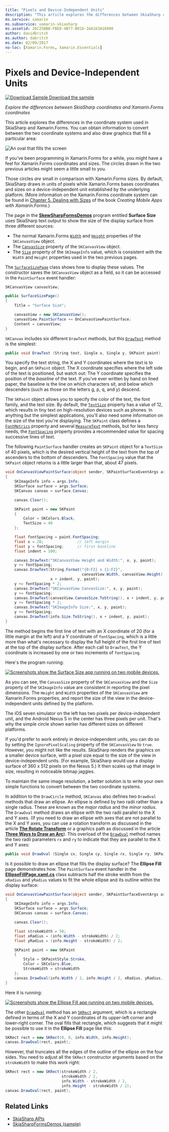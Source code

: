 ```yaml
---
title: "Pixels and Device-Independent Units"
description: "This article explores the differences between SkiaSharp coordinates and Xamarin.Forms coordinates, and demonstrates this with sample code."
ms.service: xamarin
ms.subservice: xamarin-skiasharp
ms.assetid: 26C25BB8-FBE8-4B77-B01D-16A163A16890
author: davidbritch
ms.author: dabritch
ms.date: 02/09/2017
no-loc: [Xamarin.Forms, Xamarin.Essentials]
---
```


# Pixels and Device-Independent Units

[![Download Sample](~/media/shared/download.png) Download the sample](/samples/xamarin/xamarin-forms-samples/skiasharpforms-demos)

_Explore the differences between SkiaSharp coordinates and Xamarin.Forms coordinates_

This article explores the differences in the coordinate system used in SkiaSharp and Xamarin.Forms. You can obtain information to convert between the two coordinate systems and also draw graphics that fill a particular area:

![An oval that fills the screen](pixels-images/screenfillexample.png)

If you've been programming in Xamarin.Forms for a while, you might have a feel for Xamarin.Forms coordinates and sizes. The circles drawn in the two previous articles might seem a little small to you.

Those circles *are* small in comparison with Xamarin.Forms sizes. By default, SkiaSharp draws in units of pixels while Xamarin.Forms bases coordinates and sizes on a device-independent unit established by the underlying platform. (More information on the Xamarin.Forms coordinate system can be found in [Chapter 5. Dealing with Sizes](~/xamarin-forms/creating-mobile-apps-xamarin-forms/summaries/chapter05.md) of the book *Creating Mobile Apps with Xamarin.Forms*.)

The page in the [**SkewSharpFormsDemos**](/samples/xamarin/xamarin-forms-samples/skiasharpforms-demos)
program entitled **Surface Size** uses SkiaSharp text output to show the size of the display surface from three different sources:

- The normal Xamarin.Forms [`Width`](xref:Xamarin.Forms.VisualElement.Width) and [`Height`](xref:Xamarin.Forms.VisualElement.Height) properties of the `SKCanvasView` object.
- The [`CanvasSize`](xref:SkiaSharp.Views.Forms.SKCanvasView.CanvasSize) property of the `SKCanvasView` object.
- The [`Size`](xref:SkiaSharp.SKImageInfo.Size) property of the `SKImageInfo` value, which is consistent with the `Width` and `Height` properties used in the two previous pages.

The [`SurfaceSizePage`](https://github.com/xamarin/xamarin-forms-samples/blob/master/SkiaSharpForms/Demos/Demos/SkiaSharpFormsDemos/Basics/SurfaceSizePage.cs) class shows how to display these values. The constructor saves the `SKCanvasView` object as a field, so it can be accessed in the `PaintSurface` event handler:

```csharp
SKCanvasView canvasView;

public SurfaceSizePage()
{
    Title = "Surface Size";

    canvasView = new SKCanvasView();
    canvasView.PaintSurface += OnCanvasViewPaintSurface;
    Content = canvasView;
}
```

`SKCanvas` includes six different `DrawText` methods, but this [`DrawText`](xref:SkiaSharp.SKCanvas.DrawText(System.String,System.Single,System.Single,SkiaSharp.SKPaint)) method is the simplest:

```csharp
public void DrawText (String text, Single x, Single y, SKPaint paint)
```

You specify the text string, the X and Y coordinates where the text is to begin, and an `SKPaint` object. The X coordinate specifies where the left side of the text is positioned, but watch out: The Y coordinate specifies the position of the *baseline* of the text. If you've ever written by hand on lined paper, the baseline is the line on which characters sit, and below which descenders (such as those on the letters g, p, q, and y) descend.

The `SKPaint` object allows you to specify the color of the text, the font family, and the text size. By default, the [`TextSize`](xref:SkiaSharp.SKPaint.TextSize) property has a value of 12, which results in tiny text on high-resolution devices such as phones. In anything but the simplest applications, you'll also need some information on the size of the text you're displaying. The `SKPaint` class defines a [`FontMetrics`](xref:SkiaSharp.SKPaint.FontMetrics) property and several [`MeasureText`](xref:SkiaSharp.SKPaint.MeasureText(System.String)) methods, but for less fancy needs, the [`FontSpacing`](xref:SkiaSharp.SKPaint.FontSpacing) property provides a recommended value for spacing successive lines of text.

The following `PaintSurface` handler creates an `SKPaint` object for a `TextSize` of 40 pixels, which is the desired vertical height of the text from the top of ascenders to the bottom of descenders. The `FontSpacing` value that the `SKPaint` object returns is a little larger than that, about 47 pixels.

```csharp
void OnCanvasViewPaintSurface(object sender, SKPaintSurfaceEventArgs args)
{
    SKImageInfo info = args.Info;
    SKSurface surface = args.Surface;
    SKCanvas canvas = surface.Canvas;

    canvas.Clear();

    SKPaint paint = new SKPaint
    {
        Color = SKColors.Black,
        TextSize = 40
    };

    float fontSpacing = paint.FontSpacing;
    float x = 20;               // left margin
    float y = fontSpacing;      // first baseline
    float indent = 100;

    canvas.DrawText("SKCanvasView Height and Width:", x, y, paint);
    y += fontSpacing;
    canvas.DrawText(String.Format("{0:F2} x {1:F2}",
                                  canvasView.Width, canvasView.Height),
                    x + indent, y, paint);
    y += fontSpacing * 2;
    canvas.DrawText("SKCanvasView CanvasSize:", x, y, paint);
    y += fontSpacing;
    canvas.DrawText(canvasView.CanvasSize.ToString(), x + indent, y, paint);
    y += fontSpacing * 2;
    canvas.DrawText("SKImageInfo Size:", x, y, paint);
    y += fontSpacing;
    canvas.DrawText(info.Size.ToString(), x + indent, y, paint);
}
```

The method begins the first line of text with an X coordinate of 20 (for a little margin at the left) and a Y coordinate of `fontSpacing`, which is a little more than what's necessary to display the full height of the first line of text at the top of the display surface. After each call to `DrawText`, the Y coordinate is increased by one or two increments of `fontSpacing`.

Here's the program running:

[![Screenshots show the Surface Size app running on two mobile devices.](pixels-images/surfacesize-small.png)](pixels-images/surfacesize-large.png#lightbox "Triple screenshot of the Surface Size  page")

As you can see, the `CanvasSize` property of the `SKCanvasView` and the `Size` property of the `SKImageInfo` value are consistent in reporting the pixel dimensions. The `Height` and `Width` properties of the `SKCanvasView` are Xamarin.Forms properties, and report the size of the view in the device-independent units defined by the platform.

The iOS seven simulator on the left has two pixels per device-independent unit, and the Android Nexus 5 in the center has three pixels per unit. That's why the simple circle shown earlier has different sizes on different platforms.

If you'd prefer to work entirely in device-independent units, you can do so by setting the `IgnorePixelScaling` property of the `SKCanvasView` to `true`. However, you might not like the results. SkiaSharp renders the graphics on a smaller device surface, with a pixel size equal to the size of the view in device-independent units. (For example, SkiaSharp would use a display surface of 360 x 512 pixels on the Nexus 5.) It then scales up that image in size, resulting in noticeable bitmap jaggies.

To maintain the same image resolution, a better solution is to write your own simple functions to convert between the two coordinate systems.

In addition to the `DrawCircle` method, `SKCanvas` also defines two `DrawOval` methods that draw an ellipse. An ellipse is defined by two radii rather than a single radius. These are known as the *major radius* and the *minor radius*. The `DrawOval` method draws an ellipse with the two radii parallel to the X and Y axes. (If you need to draw an ellipse with axes that are not parallel to the X and Y axes, you can use a rotation transform as discussed in the article [**The Rotate Transform**](../transforms/rotate.md) or a graphics path as discussed in the article [**Three Ways to Draw an Arc**](../curves/arcs.md)). This overload of the [`DrawOval`](xref:SkiaSharp.SKCanvas.DrawOval(System.Single,System.Single,System.Single,System.Single,SkiaSharp.SKPaint)) method names the two radii parameters `rx` and `ry` to indicate that they are parallel to the X and Y axes:

```csharp
public void DrawOval (Single cx, Single cy, Single rx, Single ry, SKPaint paint)
```

Is it possible to draw an ellipse that fills the display surface? The **Ellipse Fill** page demonstrates how. The `PaintSurface` event handler in the [**EllipseFillPage.xaml.cs**](https://github.com/xamarin/xamarin-forms-samples/blob/master/SkiaSharpForms/Demos/Demos/SkiaSharpFormsDemos/Basics/EllipseFillPage.xaml.cs) class subtracts half the stroke width from the `xRadius` and `yRadius` values to fit the whole ellipse and its outline within the display surface:

```csharp
void OnCanvasViewPaintSurface(object sender, SKPaintSurfaceEventArgs args)
{
    SKImageInfo info = args.Info;
    SKSurface surface = args.Surface;
    SKCanvas canvas = surface.Canvas;

    canvas.Clear();

    float strokeWidth = 50;
    float xRadius = (info.Width - strokeWidth) / 2;
    float yRadius = (info.Height - strokeWidth) / 2;

    SKPaint paint = new SKPaint
    {
        Style = SKPaintStyle.Stroke,
        Color = SKColors.Blue,
        StrokeWidth = strokeWidth
    };
    canvas.DrawOval(info.Width / 2, info.Height / 2, xRadius, yRadius, paint);
}
```

Here it is running:

[![Screenshots show the Ellipse Fill app running on two mobile devices.](pixels-images/ellipsefill-small.png)](pixels-images/ellipsefill-large.png#lightbox "Triple screenshot of the Surface Size  page")

The other [`DrawOval`](xref:SkiaSharp.SKCanvas.DrawOval(SkiaSharp.SKRect,SkiaSharp.SKPaint)) method has an [`SKRect`](xref:SkiaSharp.SKRect) argument, which is a rectangle defined in terms of the X and Y coordinates of its upper-left corner and lower-right corner. The oval fills that rectangle, which suggests that it might be possible to use it in the **Ellipse Fill** page like this:

```csharp
SKRect rect = new SKRect(0, 0, info.Width, info.Height);
canvas.DrawOval(rect, paint);
```

However, that truncates all the edges of the outline of the ellipse on the four sides. You need to adjust all the `SKRect` constructor arguments based on the `strokeWidth` to make this work right:

```csharp
SKRect rect = new SKRect(strokeWidth / 2,
                         strokeWidth / 2,
                         info.Width - strokeWidth / 2,
                         info.Height - strokeWidth / 2);
canvas.DrawOval(rect, paint);
```

## Related Links

- [SkiaSharp APIs](/dotnet/api/skiasharp)
- [SkiaSharpFormsDemos (sample)](/samples/xamarin/xamarin-forms-samples/skiasharpforms-demos)